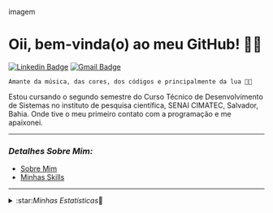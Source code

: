 
imagem
# Oii, bem-vinda(o) ao meu GitHub! 🌹🥰

[![Linkedin Badge](https://img.shields.io/badge/-LinkedIn-blue?style=flat-square&logo=Linkedin&logoColor=white&link=https://www.linkedin.com/in/palloma-ruysa23/)](https://www.linkedin.com/in/palloma-ruysa23/) [![Gmail Badge](https://img.shields.io/badge/-Gmail-c14438?style=flat-square&logo=Gmail&logoColor=white&link=mailto:pallomaruysa@gmail.com)](mailto:pallomaruysa@gmail.com/)</br>

	Amante da música, das cores, dos códigos e principalmente da lua 🌙💞
  
<p>
Estou cursando o segundo semestre do Curso Técnico de Desenvolvimento de Sistemas no 
instituto de pesquisa científica, SENAI CIMATEC, Salvador, Bahia. Onde tive o meu primeiro contato com a 
programação e me apaixonei. 
</p>

---

### **_Detalhes Sobre Mim:_**

- [Sobre Mim](https://github.com/pallomaruysa/pallomaruysa/blob/master/detalhes/SobreMim.md)
- [Minhas Skills](https://github.com/pallomaruysa/pallomaruysa/blob/master/detalhes/MinhasSkills.md)

---

<details>
  <summary>:star:<em>Minhas Estatísticas</em>🥇</summary>

[![trofeus](https://github-profile-trophy.vercel.app/?username=pallomaruysa&theme=gruvbox)](https://github-profile-trophy.vercel.app/?username=pallomaruysa&margin-w=15)

![Palloma Ruysa's GitHub Stats](https://github-readme-stats.vercel.app/api?username=pallomaruysa&show_icons=true&theme=gruvbox)

[![Top Langs](https://github-readme-stats.vercel.app/api/top-langs/?username=pallomaruysa&langs_count=8&theme=gruvbox)](https://github.com/anuraghazra/github-readme-stats)

</details>

